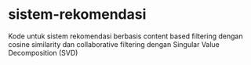 # sistem-rekomendasi
Kode untuk sistem rekomendasi berbasis content based filtering dengan cosine similarity dan collaborative filtering dengan Singular Value Decomposition (SVD)
